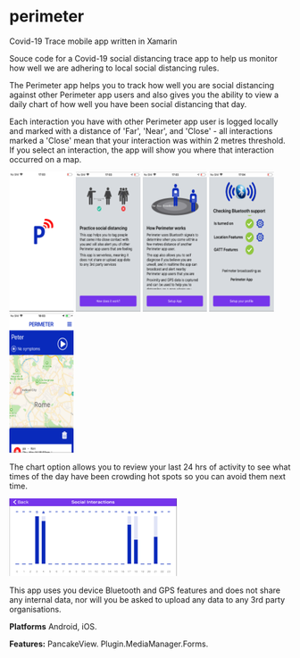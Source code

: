 # perimeter
Covid-19 Trace mobile app written in Xamarin

Souce code for a Covid-19 social distancing trace app to help us monitor how well we are adhering to local social distancing rules.

The Perimeter app helps you to track how well you are social distancing against other Perimeter app users and also gives you the ability to view a daily chart of how well you have been social distancing that day.

Each interaction you have with other Perimeter app user is logged locally and marked with a distance of 'Far', 'Near', and 'Close' - all interactions marked a 'Close' mean that  your interaction was within 2 metres threshold.  If you select an interaction, the app will show you where that interaction occurred on a map.

<img src="https://github.com/kjmckenzie/perimeter/blob/master/XAM/Images/splash.PNG?raw=true" height="250"/> <img src="https://github.com/kjmckenzie/perimeter/blob/master/XAM/Images/what.PNG?raw=true" height="250"/> <img src="https://github.com/kjmckenzie/perimeter/blob/master/XAM/Images/how.PNG?raw=true" height="250"/> <img src="https://github.com/kjmckenzie/perimeter/blob/master/XAM/Images/check.PNG?raw=true" height="250"/>
<img src="https://github.com/kjmckenzie/perimeter/blob/master/XAM/Images/play.PNG?raw=true" height="250"/>


The chart option allows you to review your last 24 hrs of activity to see what times of the day have been crowding hot spots so you can avoid them next time.

<img src="https://github.com/kjmckenzie/perimeter/blob/master/XAM/Images/chart.PNG?raw=true" width="300"/>

This app uses you device Bluetooth and GPS features and does not share any internal data, nor will you be asked to upload any data to any 3rd party organisations.

<b>Platforms</b>
Android, iOS.

<b>Features:</b>
PancakeView.
Plugin.MediaManager.Forms.





